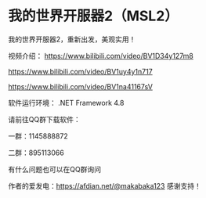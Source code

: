 # 我的世界开服器2（MSL2）

我的世界开服器2，重新出发，美观实用！

视频介绍：
https://www.bilibili.com/video/BV1D34y127m8

https://www.bilibili.com/video/BV1uy4y1n717

https://www.bilibili.com/video/BV1na41167sV

软件运行环境： .NET Framework 4.8

请前往QQ群下载软件：

一群：1145888872

二群：895113066

有什么问题也可以在QQ群询问

作者的爱发电：https://afdian.net/@makabaka123 感谢支持！

